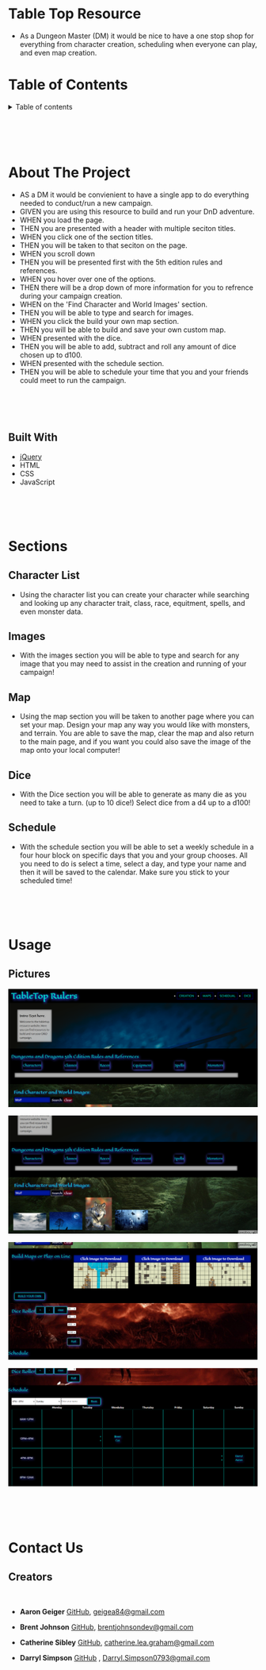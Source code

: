 # Table Top Resource

* As a Dungeon Master (DM) it would be nice to have a one stop shop for everything from character creation, scheduling when everyone can play, and even map creation.

# Table of Contents

<details>
<summary> Table of contents</summary>

 * [About the Project](#About-The-Project)
    * [Build With](#built-with)
* [Sections](#sections)
    * [Character List](#Character-list)
    * [Images](#images)
    * [Map](#map)
    * [Dice](#dice)
    * [Schedule](#schedule)

* [Usage](#usage)
    * [Pictures](#pics)

* [Contact](#contact)
    * [Creators](#creators)

</details>


</br>
</br>
</br>
</br>




# About The Project

* AS a DM it would be convienient to have a single app to do everything needed to conduct/run a new campaign.
* GIVEN you are using this resource to build and run your DnD adventure.
* WHEN you load the page.
* THEN you are presented with a header with multiple seciton titles.
* WHEN you click one of the section titles.
* THEN you will be taken to that seciton on the page.
* WHEN you scroll down
* THEN you will be presented first with the 5th edition rules and references. 
* WHEN you hover over one of the options.
* THEN there will be a drop down of more information for you to refrence during your campaign creation.
* WHEN on the 'Find Character and World Images' section.
* THEN you will be able to type and search for images.
* WHEN you click the build your own map section.
* THEN you will be able to build and save your own custom map.
* WHEN presented with the dice. 
* THEN you will be able to add, subtract and roll any amount of dice chosen up to d100.
* WHEN presented with the schedule section.
* THEN you will be able to schedule your time that you and your friends could meet to run the campaign.

</br>
</br>
</br>

## Built With
 * [jQuery](https://jquery.com/)
 * HTML
 * CSS 
 * JavaScript

</br>
</br>
</br>

# Sections

## Character List
* Using the character list you can create your character while searching and looking up any character trait, class, race, equitment, spells, and even monster data.

## Images
* With the images section you will be able to type and search for any image that you may need to assist in the creation and running of your campaign!

## Map
* Using the map section you will be taken to another page where you can set your map. Design your map any way you would like with monsters, and terrain. You are able to save the map, clear the map and also return to the main page, and if you want you could also save the image of the map onto your local computer!

## Dice
* With the Dice section you will be able to generate as many die as you need to take a turn. (up to 10 dice!) Select dice from a d4 up to a d100!

## Schedule

* With the schedule section you will be able to set a weekly schedule in a four hour block on specific days that you and your group chooses. All you need to do is select a time, select a day, and type your name and then it will be saved to the calendar. Make sure you stick to your scheduled time!

</br>
</br>
</br>

# Usage

## Pictures

![ScreenShot1of4](assets/images/image00.png)

![ScreenShot2of4](assets/images/image01.png)

![ScreenShot3of4](assets/images/image02.png)

![ScreenShot4of4](assets/images/image03.png)

</br>
</br>
</br>


# Contact Us

## Creators
</br>

* **Aaron Geiger** [GitHub](https://github.com/geigea84), [geigea84@gmail.com](mailto:geigea84@gmail.com)

* **Brent Johnson** [GitHub](https://github.com/uberbrent), [brentjohnsondev@gmail.com](mailto:brentjohnsondev@gmail.com)

* **Catherine Sibley** [GitHub](https://github.com/cgsdesign), [catherine.lea.graham@gmail.com](mailto:catherine.lea.graham@gmail.com)

* **Darryl Simpson** [GitHub](https://github.com/DarrylSimpson) , [Darryl.Simpson0793@gmail.com](mailto:Darryl.Simpson0793@gmail.com)

